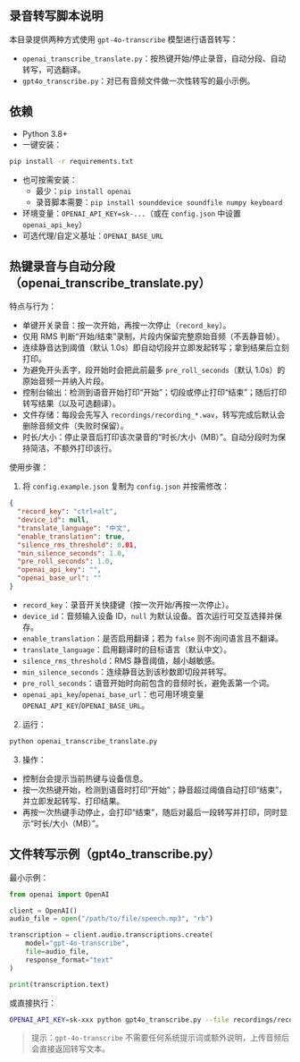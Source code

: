 ## 录音转写脚本说明

本目录提供两种方式使用 `gpt-4o-transcribe` 模型进行语音转写：

- `openai_transcribe_translate.py`：按热键开始/停止录音，自动分段、自动转写，可选翻译。
- `gpt4o_transcribe.py`：对已有音频文件做一次性转写的最小示例。

## 依赖
- Python 3.8+
- 一键安装：

```bash
pip install -r requirements.txt
```

- 也可按需安装：
  - 最少：`pip install openai`
  - 录音脚本需要：`pip install sounddevice soundfile numpy keyboard`
- 环境变量：`OPENAI_API_KEY=sk-...`（或在 `config.json` 中设置 `openai_api_key`）
- 可选代理/自定义基址：`OPENAI_BASE_URL`

## 热键录音与自动分段（openai_transcribe_translate.py）

特点与行为：
- 单键开关录音：按一次开始，再按一次停止（`record_key`）。
- 仅用 RMS 判断“开始/结束”录制，片段内保留完整原始音频（不丢静音帧）。
- 连续静音达到阈值（默认 1.0s）即自动切段并立即发起转写；拿到结果后立刻打印。
- 为避免开头丢字，段开始时会把此前最多 `pre_roll_seconds`（默认 1.0s）的原始音频一并纳入片段。
- 控制台输出：检测到语音开始打印“开始”；切段或停止打印“结束”；随后打印转写结果（以及可选翻译）。
- 文件存储：每段会先写入 `recordings/recording_*.wav`，转写完成后默认会删除音频文件（失败时保留）。
- 时长/大小：停止录音后打印该次录音的“时长/大小（MB）”。自动分段时为保持简洁，不额外打印该行。

使用步骤：
1) 将 `config.example.json` 复制为 `config.json` 并按需修改：

```json
{
  "record_key": "ctrl+alt",
  "device_id": null,
  "translate_language": "中文",
  "enable_translation": true,
  "silence_rms_threshold": 0.01,
  "min_silence_seconds": 1.0,
  "pre_roll_seconds": 1.0,
  "openai_api_key": "",
  "openai_base_url": ""
}
```

- `record_key`：录音开关快捷键（按一次开始/再按一次停止）。
- `device_id`：音频输入设备 ID，`null` 为默认设备。首次运行可交互选择并保存。
- `enable_translation`：是否启用翻译；若为 `false` 则不询问语言且不翻译。
- `translate_language`：启用翻译时的目标语言（默认中文）。
- `silence_rms_threshold`：RMS 静音阈值，越小越敏感。
- `min_silence_seconds`：连续静音达到该秒数即切段并转写。
- `pre_roll_seconds`：语音开始时向前包含的音频时长，避免丢第一个词。
- `openai_api_key`/`openai_base_url`：也可用环境变量 `OPENAI_API_KEY`/`OPENAI_BASE_URL`。

2) 运行：

```bash
python openai_transcribe_translate.py
```

3) 操作：
- 控制台会提示当前热键与设备信息。
- 按一次热键开始，检测到语音时打印“开始”；静音超过阈值自动打印“结束”，并立即发起转写、打印结果。
- 再按一次热键手动停止，会打印“结束”，随后对最后一段转写并打印，同时显示“时长/大小（MB）”。

## 文件转写示例（gpt4o_transcribe.py）

最小示例：

```python
from openai import OpenAI

client = OpenAI()
audio_file = open("/path/to/file/speech.mp3", "rb")

transcription = client.audio.transcriptions.create(
    model="gpt-4o-transcribe",
    file=audio_file,
    response_format="text"
)

print(transcription.text)
```

或直接执行：

```bash
OPENAI_API_KEY=sk-xxx python gpt4o_transcribe.py --file recordings/recording_20250101_120000.wav
```

> 提示：`gpt-4o-transcribe` 不需要任何系统提示词或额外说明，上传音频后会直接返回转写文本。
